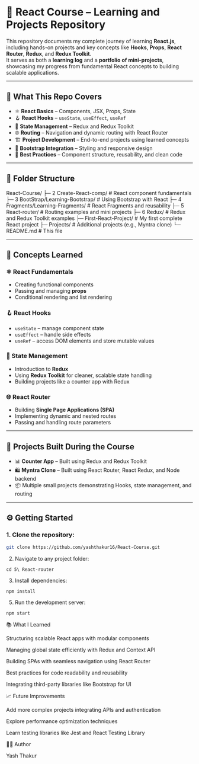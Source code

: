 # 📘 React Course – Learning and Projects Repository

This repository documents my complete journey of learning **React.js**, including hands-on projects and key concepts like **Hooks**, **Props**, **React Router**, **Redux**, and **Redux Toolkit**.  
It serves as both a **learning log** and a **portfolio of mini-projects**, showcasing my progress from fundamental React concepts to building scalable applications.

---

## 🚀 What This Repo Covers

- ⚛️ **React Basics** – Components, JSX, Props, State  
- 🪝 **React Hooks** – `useState`, `useEffect`, `useRef` 
- 🔁 **State Management** – Redux and Redux Toolkit  
- 🌐 **Routing** – Navigation and dynamic routing with React Router  
- 🏗️ **Project Development** – End-to-end projects using learned concepts  
- 🎨 **Bootstrap Integration** – Styling and responsive design  
- 📁 **Best Practices** – Component structure, reusability, and clean code  

---

## 📂 Folder Structure

React-Course/
├─ 2 Create-React-comp/ # React component fundamentals
├─ 3 BootStrap/Learning-Bootstrap/ # Using Bootstrap with React
├─ 4 Fragments/Learning-Fragments/ # React Fragments and reusability
├─ 5 React-router/ # Routing examples and mini projects
├─ 6 Redux/ # Redux and Redux Toolkit examples
├─ First-React-Project/ # My first complete React project
├─ Projects/ # Additional projects (e.g., Myntra clone)
└─ README.md # This file


---

## 🧠 Concepts Learned

### ⚛️ React Fundamentals
- Creating functional components  
- Passing and managing **props**  
- Conditional rendering and list rendering  

### 🪝 React Hooks
- `useState` – manage component state  
- `useEffect` – handle side effects  
- `useRef` – access DOM elements and store mutable values  

### 🔄 State Management
- Introduction to **Redux**  
- Using **Redux Toolkit** for cleaner, scalable state handling  
- Building projects like a counter app with Redux  

### 🌐 React Router
- Building **Single Page Applications (SPA)**  
- Implementing dynamic and nested routes  
- Passing and handling route parameters  

---

## 🧪 Projects Built During the Course

- 📊 **Counter App** – Built using Redux and Redux Toolkit  
- 🛍️ **Myntra Clone** – Built using React Router, React Redux, and Node backend  
- 📦 Multiple small projects demonstrating Hooks, state management, and routing  

---

## ⚙️ Getting Started

### 1. Clone the repository:
```bash
git clone https://github.com/yashthakur16/React-Course.git
```

2. Navigate to any project folder:
```
cd 5\ React-router
```

3. Install dependencies:
```
npm install
```

5. Run the development server:
```
npm start
```

📚 What I Learned

Structuring scalable React apps with modular components

Managing global state efficiently with Redux and Context API

Building SPAs with seamless navigation using React Router

Best practices for code readability and reusability

Integrating third-party libraries like Bootstrap for UI

📈 Future Improvements

Add more complex projects integrating APIs and authentication

Explore performance optimization techniques

Learn testing libraries like Jest and React Testing Library

👨‍💻 Author

Yash Thakur


